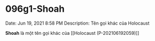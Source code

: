 # 096g1-Shoah

Date: Jun 19, 2021 8:58 PM
Description: Tên gọi khác của Holocaust

**Shoah** là một tên gọi khác của [[Holocaust (P-202106192059)]]
